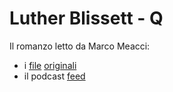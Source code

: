 # Luther Blissett - Q

Il romanzo letto da Marco Meacci:
- i [file](episodes.csv) [originali](https://drive.google.com/drive/u/0/folders/1DvratOsY0QJxO-dcMFQYR4gLkRHPuJ7E)
- il podcast [feed](feed.xml)
